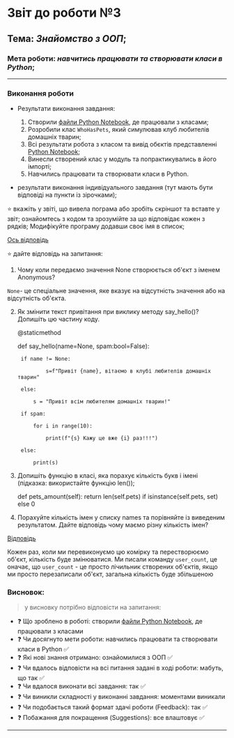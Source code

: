 # Звіт до роботи №3
## Тема: _Знайомство з ООП_;
### Мета роботи: _навчитись працювати та створювати класи в Python_;
---
### Виконання роботи
- Результати виконання завдання:
    1. Створили [файли Python Notebook](note.ipynb), де працювали з класами;
    1. Розробили клас `WhoHasPets`, який симулював клуб любителів домашніх тварин;
    1. Всі результати робота з класом та вивід обєктів представленні  [Python Notebook](note.ipynb);
    1. Винесли створений клас у модуль та попрактикувались в його імпорті;
    1. Навчились працювати та створювати класи в Python.

- результати виконання індивідуального завдання (тут мають бути відповіді на пункти із зірочками);
 
⭐ вкажіть у звіті, що вивела пограма або зробіть скріншот та вставте у звіт;
ознайомтесь з кодом та зрозумійте за що відповідає кожен з рядків;
Модифікуйте програму додавши своє імя в список;

[Ось відповідь](scr_lab.3_py)

⭐ дайте відповідь на запитання:
1. Чому коли передаємо значення None створюється об'єкт з іменем Anonymous?

`None`- це спеціальне значення, яке вказує на відсутність значення або на відсутність об'єкта.

2. Як змінити текст привітання при виклику методу say_hello()? Допишіть цю частину коду.

    @staticmethod
    
    def say_hello(name=None, spam:bool=False):
    
        if name != None:
    
                s=f"Привіт {name}, вітаємо в клубі любителів домашніх тварин"
    
        else:
    
            s = "Привіт всім любителям домашніх тварин!"
    
        if spam:
    
            for i in range(10):
    
                print(f"{s} Кажу це вже {i} раз!!!")
    
        else:
        
            print(s)

3. Допишіть функцію в класі, яка порахує кількість букв і імені (підказка: використайте функцію len());

    def pets_amount(self):
        return len(self.pets) if isinstance(self.pets, set) else 0

4. Порахуйте кількість імен у списку names та порівняйте із виведеним результатом. Дайте відповідь чому маємо різну кількість імен?

[Відповідь](scr2_lab.3_py)

Кожен раз, коли ми перевиконуємо цю комірку та перестворюємо об'єкт, кількість буде змінюватися. Ми писали команду `user_count`, це оначає, що `user_count` - це просто лічильник створених об'єктів, якщо ми просто перезаписали об'єкт, загальна кількість буде збільшеною

### Висновок: 
> у висновку потрібно відповісти на запитання:
- :question: Що зроблено в роботі: створили [файли Python Notebook](note.ipynb), де працювали з класами
- :question: Чи досягнуто мети роботи: навчились працювати та створювати класи в Python :white_check_mark:
- :question: Які нові знання отримано: ознайомилися з ООП :white_check_mark:
- :question: Чи вдалось відповісти на всі питання задані в ході роботи: мабуть, що так :white_check_mark:
- :question: Чи вдалося виконати всі завдання: так :white_check_mark:
- :question: Чи виникли складності у виконанні завдання: моментами виникали
- :question: Чи подобається такий формат здачі роботи (Feedback): так :white_check_mark:
- :question: Побажання для покращення (Suggestions): все влаштовує :white_check_mark:
---